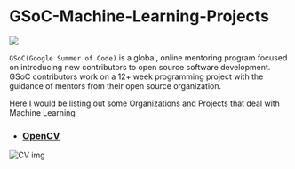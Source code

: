 # GSoC-Machine-Learning-Projects
![](https://summerofcode.withgoogle.com/assets/media/logo-sun.svg)

`GSoC(Google Summer of Code)` is a global, online mentoring program focused on introducing new contributors to open source software development. GSoC contributors work on a 12+ week programming project with the guidance of mentors from their open source organization.

Here I would be listing out some Organizations and Projects that deal with Machine Learning 
>


- ### [OpenCV](https://summerofcode.withgoogle.com/programs/2023/organizations/opencv)

![CV img](https://summerofcode.withgoogle.com/media/org/opencv/fmh9fnybaz97kodm-360.png)
